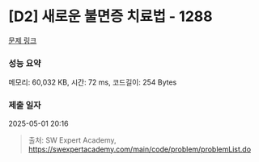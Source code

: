 # [D2] 새로운 불면증 치료법 - 1288 

[문제 링크](https://swexpertacademy.com/main/code/problem/problemDetail.do?contestProbId=AV18_yw6I9MCFAZN) 

### 성능 요약

메모리: 60,032 KB, 시간: 72 ms, 코드길이: 254 Bytes

### 제출 일자

2025-05-01 20:16



> 출처: SW Expert Academy, https://swexpertacademy.com/main/code/problem/problemList.do
